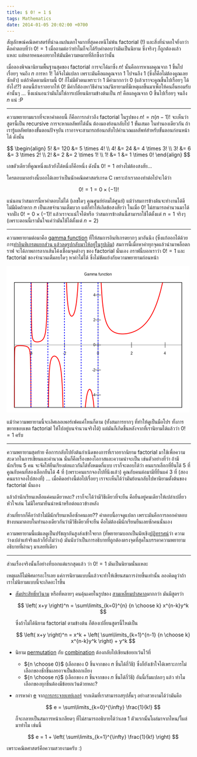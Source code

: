 ```yaml
---
title: $ 0! = 1 $
tags: Mathematics
date: 2014-01-05 20:02:00 +0700
---
```


สัญลักษณ์คณิตศาสตร์ที่น่าฉงนปนตกใจมากที่สุดคงหนีไม่พ้น factorial ($!$) และสิ่งที่น่าตกใจยิ่งกว่าคือคำตอบที่ว่า $0!=1$ เมื่อถามต่อว่าทำไมก็จะได้รับคำตอบว่ามันเป็นนิยาม ซึ่งจริงๆ ก็ถูกต้องแล้วแหละ แต่หลายคนคงอยากให้มันมีความหมายที่ลึกซึ้งกว่านั้น

เมื่อลองพิจณานิยามพื้นฐานสุดของ factorial การจะได้มาซึ่ง $n!$ นั้นคือการหาผลคูณจาก $1$ ขึ้นไปเรื่อยๆ จนถึง $n$ การหา $1!$ ได้จึงไม่แปลก เพราะมันคือผลคูณจาก $1$ ไปจนถึง $1$ (ซึ่งก็คือไม่ต้องคูณเลยซักตัว) แต่ถ้าคิดตามนิยามนี้ $0!$ ก็ไม่มีตัวตนเพราะว่า $1$ มีค่ามากกว่า $0$ (แล้วเราจะคูณขึ้นไปเรื่อยๆ ได้ยังไง!?) ตอนนี้ถ้าเราอยากให้ $0!$ มีค่าก็ต้องหาวิธีคำนวณ/นิยายามที่มีเหตุผลขึ้นมาเพื่อให้คนอื่นยอมรับค่านั้นๆ ... ซึ่งแน่นอนว่ามันไม่ใช่การเปลี่ยนนิยามข้างต้นเป็น $n!$ คือผลคูณจาก $0$ ขึ้นไปเรื่อยๆ จนถึง $n$ แน่ :P

---

ความพยายามแรกที่จะหาคำตอบนี้ ก็คือการกล่าวถึง factorial ในรูปของ $n!=n(n-1)!$ จะเห็นว่าสูตรนี้เป็น recursive การจะหาผลลัพท์ได้นั้น ต้องมองย้อนกลับไป 1 ขั้นเสมอ ในทำนองเดียวกัน ถ้าเรารู้ผลลัพท์ของขั้นตอนปัจจุบัน เราอาจจะสามารถย้อนกลับไปคำนวณผลลัพท์สำหรับขั้นตอนก่อนหน้าได้ ดังนั้น

$$ \begin{align}
  5! &= 120 &= 5 \times 4! \\
  4! &=  24 &= 4 \times 3! \\
  3! &=   6 &= 3 \times 2! \\
  2! &=   2 &= 2 \times 1! \\
  1! &=   1 &= 1 \times 0!
\end{align} $$

เลขตัวเดียวที่คูณหนึ่งแล้วยังได้หนึ่งก็คือหนึ่ง ดังนั้น $0!=1$ อย่างไม่ต้องสงสัย...

ใครตอบมาอย่างนี้บอกได้เลยว่าเป็นนักคณิตศาสตร์เกรด C เพราะถ้าเราลองทำต่อไปจะได้ว่า

$$
  0! = 1 = 0 \times (-1)!
$$

แน่นอนว่าสมการนี้หาคำตอบไม่ได้ (เลขใดๆ คูณศูนย์ย่อมได้ศูนย์) แม้ว่าสมการข้างต้นจะทำงานได้ดีไม่มีผิดถ้าหาก $n$ เป็นเลขจำนวนเต็มบวก แต่ก็ทำให้เกิดข้อสงสัยว่า ในเมื่อ $0!$ ไม่สามารถคำนวนมาได้จากฝั่ง $0!=0\times(-1)!$ แล้วเราจะแน่ใจได้หรือ ว่าสมการข้างต้นนี้สามารถใช้ได้ตั้งแต่ $n=1$ จริงๆ (เพราะตอนนี้เรามั่นใจแค่ว่ามันใช้ได้ตั้งแต่ $n=2$)

---

ความพยายามต่อมาคือ [gamma function] ที่ให้สมการอินทิเกรตยากๆ มาอันนึง (ซึ่งแก้ออกได้ด้วยการ[ทำอินทิเกรตแยกส่วน แล้วลดรูปกลับมาให้อยู่ในรูปเดิม][recursion integral]) สมการนี้เมื่อหาค่าทุกจุดแล้วนำมาพล็อตกราฟ จะได้ภาพการลากเส้นโค้งเชื่อมจุดต่างๆ ของ factorial นั่นเอง กราฟนี้บอกเราว่า $0!=1$ และ factorial ของจำนวนเต็มลบใดๆ หาค่าไม่ได้ ซึ่งไม่ขัดแย้งกับความพยายามก่อนหน้า

[![พล็อตของ gamma function](/images/gamma_plot.png)][gamma plot]

แม้ว่าความพยายามนี้จะเลิศเลอเพอร์เฟคแค่ไหนก็ตาม (ทั้งสมการยากๆ ที่ทำให้ดูเป็นมือโปร ทั้งการขยายขอบเขต factorial ให้ไปอยู่บนจำนวนจริงได้) แต่มันก็เกิดขึ้นหลังจากที่เรานิยามได้แล้วว่า $0!=1$ ครับ

---

ความพยายามสุดท้าย คือการกลับไปยังต้นกำเนิดของการที่เราอยากนิยาม factorial มาใช้เพื่อความสะดวกในการเขียนและคำนวณ นั่นก็คือเรื่องของโอกาสและความน่าจะเป็น เช่นตัวอย่างที่ว่า ถ้ามีนักเรียน 5 คน จะจัดให้ยืนเรียงต่อแถวกันได้ทั้งหมดกี่แบบ เราก็จะตอบได้ว่า คนแรกเลือกที่ยืนได้ 5 ที่ คูณกับคนที่สองเลือกยืนได้ 4 ที่ (เพราะคนแรกจองไปที่นึงแล้ว) คูณกับคนต่อมามีที่ยืนแค่ 3 ที่ (สองคนแรกจองไปสองที่) ... เมื่อคิดอย่างนี้ต่อไปเรื่อยๆ เราจะเห็นได้ว่ามันย้อนกลับไปหานิยามตั้งต้นของ factorial นั่นเอง

แล้วถ้านักเรียนเหลือแค่คนเดียวหละ? เราก็จะได้ว่ามีวิธีเดียวที่จะยืน คือยืนอยู่คนเดียวให้เปล่าเปลี่ยวหัวใจเล่น ไม่มีใครมายืนนำหน้าหรือต่อแถวข้างหลัง

ส่วนที่ยากก็คือว่าถ้าไม่มีนักเรียนเหลือซักคนเลย?? คำตอบนี้อาจดูแปลก เพราะมันคือการลอกคำตอบข้างบนมาตอบในทำนองเดียวกันว่ามีวิธีเดียวที่จะยืน คือไม่ต้องมีนักเรียนยืนเลยซักคนนั่นเอง

ความพยายามนี้แม้แลดูเป็นปรัชญาอันสูงส่งเข้าใจยาก (ที่พยายามบอกเป็นนัยเชิง[ปฏิทรรศน์][paradox]ว่า ความว่างเปล่าแท้จริงแล้วก็ยังไม่ว่าง) มันนับว่าเป็นการอธิบายที่ถูกต้องตรงจุดที่สุดในบรรดาความพยายามอธิบายที่ผ่านๆ มาเลยทีเดียว

---

ส่วนเรื่องจริงนั้นก็อย่างที่บอกแต่แรกสุดแล้ว ว่า $0!=1$ มันเป็นนิยามนั่นแหละ

เหตุผลก็ไม่พิศดารอะไรเลย แค่การนิยามแบบนี้แล้วจะทำให้เขียนสมการง่ายขึ้นเท่านั้น ลองคิดดูว่าถ้าเราไม่นิยามแบบนี้จะเกิดอะไรขึ้น

- [สัมประสิทธิ์ทวินาม][binomial theorem] หรือที่หลายๆ คนคุ้นเคยในรูปของ [สามเหลี่ยมปาสคาล][pascal's triangle]มากกว่า มันมีสูตรว่า

  $$
    \left( x+y \right)^n = \sum\limits_{k=0}^{n} {n \choose k} x^{n-k}y^k
  $$

  ซึ่งถ้าไม่ได้นิยาม factorial ตามข้างต้น ก็ต้องเปลี่ยนสูตรนี้ใหม่เป็น

  $$
    \left( x+y \right)^n =
      x^k + \left( \sum\limits_{k=1}^{n-1} {n \choose k} x^{n-k}y^k \right) + y^k
  $$

- นิยาม [permutation] กับ [combination] ต้องกลับไปเขียนข้อยกเว้นไว้ที่
  - ${n \choose 0}$ (เลือกของ $0$ ชิ้นจากของ $n$ ชิ้นได้กี่วิธี) ซึ่งก็ยังเข้าใจได้เพราะการไม่เลือกของซักชิ้นเลยอาจเป็นข้อถกเถียง
  - ${n \choose n}$ (เลือกของ $n$ ชิ้นจากของ $n$ ชิ้นได้กี่วิธี) อันนี้เริ่มแปลกๆ แล้ว ทำไมเลือกของทุกชิ้นต้องมีข้อยกเว้นด้วยหละ?

- การหาค่า [e] จาก[การกระจายเทย์เลอร์][taylor series] จากเดิมที่เราสามารถสรุปสั้นๆ อย่างสวยงามได้ว่ามันคือ

  $$
    e = \sum\limits_{k=0}^{\infty} \frac{1}{k!}
  $$

  ก็จะกลายเป็นสมการหน้าเกลียดๆ ที่ไม่สามารถอธิบายได้ว่าเลข $1$ ตัวแรกนั้นโผล่มาจากไหน/โผล่มาทำไม เช่นนี้

  $$
    e = 1 + \left( \sum\limits_{k=1}^{\infty} \frac{1}{k!} \right)
  $$

เพราะคณิตศาสตร์คือความสวยงามครับ :)


[gamma function]: http://en.wikipedia.org/wiki/Gamma_function
[recursion integral]: http://neizod.blogspot.com/2012/09/recursion-integral.html
[gamma plot]: http://en.wikipedia.org/wiki/File:Gamma_plot.svg
[paradox]: http://en.wikipedia.org/wiki/Paradox
[binomial theorem]: http://en.wikipedia.org/wiki/Binomial_theorem
[pascal's triangle]: http://en.wikipedia.org/wiki/Pascal's_triangle
[permutation]: http://en.wikipedia.org/wiki/Permutation
[combination]: http://en.wikipedia.org/wiki/Combination
[e]: http://en.wikipedia.org/wiki/%E2%84%AF
[taylor series]: http://en.wikipedia.org/wiki/Taylor_series
